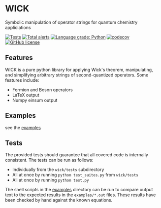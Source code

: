 # WICK
Symbolic manipulation of operator strings for quantum chemistry appliciations

[![Tests](https://github.com/awhite862/wick/workflows/Tests/badge.svg)](https://github.com/awhite862/wick/actions/workflows/python-package.yml)
[![Total alerts](https://img.shields.io/lgtm/alerts/g/awhite862/wick.svg?logo=lgtm&logoWidth=18)](https://lgtm.com/projects/g/awhite862/wick/alerts/)
[![Language grade: Python](https://img.shields.io/lgtm/grade/python/g/awhite862/wick.svg?logo=lgtm&logoWidth=18)](https://lgtm.com/projects/g/awhite862/wick/context:python)
[![codecov](https://codecov.io/gh/awhite862/wick/branch/master/graph/badge.svg)](https://codecov.io/gh/awhite862/wick)
[![GitHub license](https://img.shields.io/badge/license-MIT-blue.svg)](https://raw.githubusercontent.com/awhite862/wick/master/LICENSE)

## Features
WICK is a pure python library for applying Wick's theorem, manipulating, and simplifying arbitrary strings of second-quantized operators.
Some features include:
  - Fermion and Boson operators
  - LaTeX output
  - Numpy einsum output

## Examples
see the [examples](../master/examples)

## Tests
The provided tests should guarantee that all covered code is internally consistent.
The tests can be run as follows:
  - Individually from the `wick/tests` subdirectory
  - All at once by running `python test_suites.py` from `wick/tests`
  - All at once by running `python test.py`

The shell scripts in the [examples](../master/examples)
directory can be run to compare output text to the expected results in the
`examples/*.out` files. These results have been checked by hand against the known
equations.
